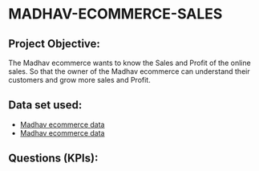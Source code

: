 # MADHAV-ECOMMERCE-SALES
 ## Project Objective:
 The Madhav ecommerce wants to know the Sales and Profit of the online sales. So that the owner of the  Madhav ecommerce can understand their customers and grow more sales and Profit.
 ## Data set used:
 - <a href="https://github.com/Shilpa2654/MADHAV-ECOMMERCE-SALES/blob/main/Details.csv">Madhav ecommerce data</a>
  - <a href="https://github.com/Shilpa2654/MADHAV-ECOMMERCE-SALES/blob/main/Orders.csv">Madhav ecommerce data</a>

 ## Questions (KPIs):
 
